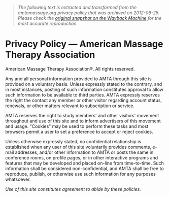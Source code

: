 > *The following text is extracted and transformed from the amtamassage.org privacy policy that was archived on 2012-06-25. Please check the [original snapshot on the Wayback Machine](https://web.archive.org/web/20120625095343id_/http%3A//www.amtamassage.org/privacy.html) for the most accurate reproduction.*

# Privacy Policy — American Massage Therapy Association

American Massage Therapy Association®. All rights reserved.

Any and all personal information provided to AMTA through this site is provided on a voluntary basis. Unless expressly stated to the contrary, and in most instances, posting of such information constitutes approval to allow such information to be available to third parties. AMTA expressly reserves the right the contact any member or other visitor regarding account status, renewals, or other matters relevant to subscription or service.

AMTA reserves the right to study members' and other visitors' movement throughout and use of this site and to inform advertisers of this movement and usage. "Cookies" may be used to perform these tasks and most browsers permit a user to set a preference to accept or reject cookies.

Unless otherwise expressly stated, no confidential relationship is established when any user of this site voluntarily provides comments, e-mail addresses, and/or other information to AMTA or posts the same in conference rooms, on profile pages, or in other interactive programs and features that may be developed and placed on-line from time-to-time. Such information shall be considered non-confidential, and AMTA shall be free to reproduce, publish, or otherwise use such information for any purposes whatsoever.

_Use of this site constitutes agreement to abide by these policies._
